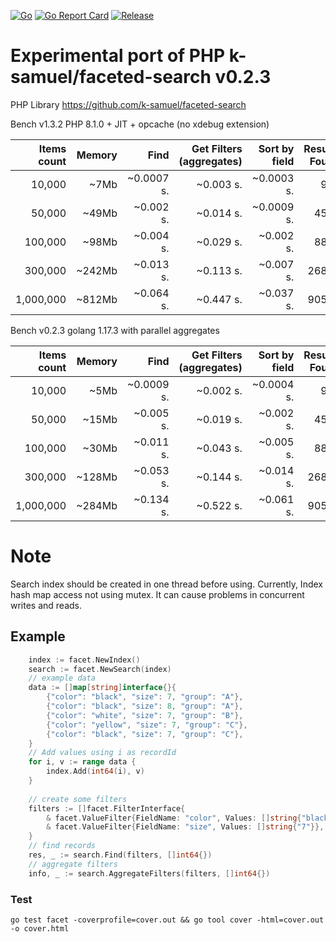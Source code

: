 [![Go](https://github.com/k-samuel/go-faceted-search/actions/workflows/go.yml/badge.svg)](https://github.com/k-samuel/go-faceted-search/actions/workflows/go.yml)
[![Go Report Card](https://goreportcard.com/badge/github.com/k-samuel/go-faceted-search?style=flat-square)](https://goreportcard.com/report/github.com/k-samuel/go-faceted-search)
[![Release](https://img.shields.io/github/release/golang-standards/project-layout.svg?style=flat-square)](https://github.com/k-samuel/go-faceted-search/releases/latest)
# Experimental port of PHP k-samuel/faceted-search v0.2.3

PHP Library https://github.com/k-samuel/faceted-search


Bench v1.3.2 PHP 8.1.0 + JIT + opcache (no xdebug extension)

| Items count     | Memory   | Find             | Get Filters (aggregates) | Sort by field| Results Found    |
|----------------:|---------:|-----------------:|-------------------------:|-------------:|-----------------:|
| 10,000          | ~7Mb     | ~0.0007 s.       | ~0.003 s.                | ~0.0003 s.   | 907              |
| 50,000          | ~49Mb    | ~0.002 s.        | ~0.014 s.                | ~0.0009 s.   | 4550             |
| 100,000         | ~98Mb    | ~0.004 s.        | ~0.029 s.                | ~0.002 s.    | 8817             |
| 300,000         | ~242Mb   | ~0.013 s.        | ~0.113 s.                | ~0.007 s.    | 26891            |
| 1,000,000       | ~812Mb   | ~0.064 s.        | ~0.447 s.                | ~0.037 s.    | 90520            |

Bench v0.2.3 golang 1.17.3 with parallel aggregates

| Items count     | Memory   | Find             | Get Filters (aggregates) | Sort by field| Results Found    |
|----------------:|---------:|-----------------:|-------------------------:|-------------:|-----------------:|
| 10,000          | ~5Mb     | ~0.0009 s.       | ~0.002 s.                | ~0.0004 s.   | 907              |
| 50,000          | ~15Mb    | ~0.005 s.        | ~0.019 s.                | ~0.002 s.    | 4550             |
| 100,000         | ~30Mb    | ~0.011 s.        | ~0.043 s.                | ~0.005 s.    | 8817             |
| 300,000         | ~128Mb   | ~0.053 s.        | ~0.144 s.                | ~0.014 s.    | 26891            |
| 1,000,000       | ~284Mb   | ~0.134 s.        | ~0.522 s.                | ~0.061 s.    | 90520            |

# Note

Search index should be created in one thread before using. Currently, Index hash map access not using mutex. 
It can cause problems in concurrent writes and reads.

## Example
```go
    index := facet.NewIndex()
    search := facet.NewSearch(index)
    // example data
    data := []map[string]interface{}{
        {"color": "black", "size": 7, "group": "A"},
        {"color": "black", "size": 8, "group": "A"},
        {"color": "white", "size": 7, "group": "B"},
        {"color": "yellow", "size": 7, "group": "C"},
        {"color": "black", "size": 7, "group": "C"},
    }
    // Add values using i as recordId
    for i, v := range data {
        index.Add(int64(i), v)
    }
	
    // create some filters
    filters := []facet.FilterInterface{
        & facet.ValueFilter{FieldName: "color", Values: []string{"black"}},
        & facet.ValueFilter{FieldName: "size", Values: []string{"7"}},
    }
    // find records
    res, _ := search.Find(filters, []int64{})
    // aggregate filters
    info, _ := search.AggregateFilters(filters, []int64{})
```

### Test
` go test facet -coverprofile=cover.out && go tool cover -html=cover.out -o cover.html `